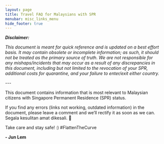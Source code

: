 ```yaml
---
layout: page
title: Travel FAQ for Malaysians with SPR
menubar: misc_links_menu
hide_footer: true
---
```


**_Disclaimer:_**

_This document is meant for quick reference and is updated on a best effort basis. It may contain obsolete or incomplete information; as such, it should not be treated as the primary source of truth. We are not responsible for any mishaps/incidents that may occur as a result of any discrepancies in this document, including but not limited to the revocation of your SPR, additional costs for quarantine, and your failure to enter/exit either country._

_---_

This document contains information that is most relevant to Malaysian citizens with Singapore Permanent Residence (SPR) status.

If you find any errors (links not working, outdated information) in the document, please leave a comment and we’ll rectify it as soon as we can. Segala kesulitan amat dikesali. 🤭

Take care and stay safe! :) #FlattenTheCurve


**- Jun Lem**



[Non-PCA: Malaysia > Singapore]: ./non-pca-sg-to-my.md
[Non-PCA: Singapore > Malaysia]: ./non-pca-my-to-sg.md
[PCA]: ./pca.md
[Other Matters]: ./other-matters.md
[Appendix: Acronyms]: ./appendix-acronyms.md
[Appendix: MCO Areas]: ./appendix-mco.md
[Appendix: Others]: ./appendix-others.md

